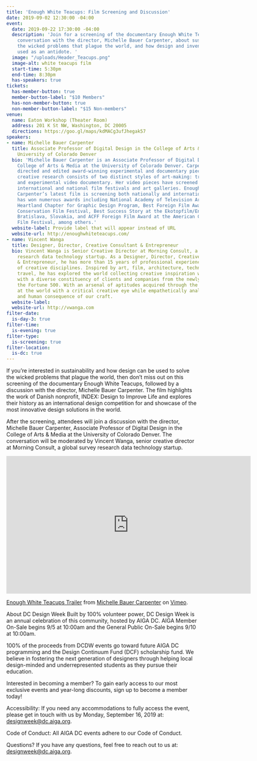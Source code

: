 ```yaml
---
title: 'Enough White Teacups: Film Screening and Discussion'
date: 2019-09-02 12:30:00 -04:00
event:
  date: 2019-09-22 17:30:00 -04:00
  description: 'Join for a screening of the documentary Enough White Teacups and a
    conversation with the director, Michelle Bauer Carpenter, about sustainability,
    the wicked problems that plague the world, and how design and invention can be
    used as an antidote. '
  image: "/uploads/Header_Teacups.png"
  image-alt: white teacups film
  start-time: 5:30pm
  end-time: 8:30pm
  has-speakers: true
tickets:
  has-member-button: true
  member-button-label: "$10 Members"
  has-non-member-button: true
  non-member-button-label: "$15 Non-members"
venue:
  name: Eaton Workshop (Theater Room)
  address: 201 K St NW, Washington, DC 20005
  directions: https://goo.gl/maps/kdMACg3ufJhegak57
speakers:
- name: Michelle Bauer Carpenter
  title: Associate Professor of Digital Design in the College of Arts & Media at the
    University of Colorado Denver
  bio: 'Michelle Bauer Carpenter is an Associate Professor of Digital Design in the
    College of Arts & Media at the University of Colorado Denver. Carpenter has produced,
    directed and edited award-winning experimental and documentary pieces. Carpenter’s
    creative research consists of two distinct styles of art-making: traditional narrative
    and experimental video documentary. Her video pieces have screened in numerous
    international and national film festivals and art galleries. Enough White Teacups
    Carpenter’s latest film is screening both nationally and internationally and it
    has won numerous awards including National Academy of Television Arts & Sciences
    Heartland Chapter for Graphic Design Program, Best Foreign Film Award at the American
    Conservation Film Festival, Best Success Story at the Ekotopfilm/Envirofilm in
    Bratislava, Slovakia, and ACFF Foreign Film Award at the American Conservation
    Film Festival, among others.'
  website-label: Provide label that will appear instead of URL
  website-url: http://enoughwhiteteacups.com/
- name: Vincent Wanga
  title: Designer, Director, Creative Consultant & Entrepreneur
  bio: Vincent Wanga is Senior Creative Director at Morning Consult, a global survey
    research data technology startup. As a Designer, Director, Creative Consultant
    & Entrepreneur, he has more than 15 years of professional experience in a multitude
    of creative disciplines. Inspired by art, film, architecture, technology, and
    travel, he has explored the world collecting creative inspiration while collaborating
    with a diverse constituency of clients and companies from the newly-founded to
    the Fortune 500. With an arsenal of aptitudes acquired through the years, he looks
    at the world with a critical creative eye while empathetically analyzing the eloquence
    and human consequence of our craft.
  website-label: 
  website-url: http://vwanga.com
filter-date:
  is-day-3: true
filter-time:
  is-evening: true
filter-type:
  is-screening: true
filter-location:
  is-dc: true
---
```


If you’re interested in sustainability and how design can be used to solve the wicked problems that plague the world, then don’t miss out on this screening of the documentary Enough White Teacups, followed by a discussion with the director, Michelle Bauer Carpenter. The film highlights the work of Danish nonprofit, INDEX: Design to Improve Life and explores their history as an international design competition for and showcase of the most innovative design solutions in the world. 

After the screening, attendees will join a discussion with the director, Michelle Bauer Carpenter, Associate Professor of Digital Design in the College of Arts & Media at the University of Colorado Denver. The conversation will be moderated by Vincent Wanga, senior creative director at Morning Consult, a global survey research data technology startup.

<iframe src="https://player.vimeo.com/video/236947332" width="640" height="360" frameborder="0" allow="autoplay; fullscreen" allowfullscreen></iframe>
<p><a href="https://vimeo.com/236947332">Enough White Teacups Trailer</a> from <a href="https://vimeo.com/mbcarpenter">Michelle Bauer Carpenter</a> on <a href="https://vimeo.com">Vimeo</a>.</p>

About DC Design Week
Built by 100% volunteer power, DC Design Week is an annual celebration of this community, hosted by AIGA DC. AIGA Member On-Sale begins 9/5 at 10:00am and the General Public On-Sale begins 9/10 at 10:00am.

100% of the proceeds from DCDW events go toward future AIGA DC programming and the Design Continuum Fund (DCF) scholarship fund. We believe in fostering the next generation of designers through helping local design-minded and underrepresented students as they pursue their education.

Interested in becoming a member? To gain early access to our most exclusive events and year-long discounts, sign up to become a member today!

Accessibility: If you need any accommodations to fully access the event, please get in touch with us by Monday, September 16, 2019 at: designweek@dc.aiga.org.

Code of Conduct: All AIGA DC events adhere to our Code of Conduct.

Questions? If you have any questions, feel free to reach out to us at: designweek@dc.aiga.org.